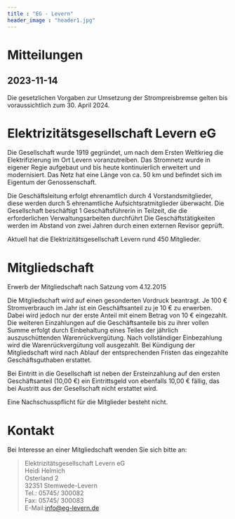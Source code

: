 ```yaml
---
title : "EG - Levern"
header_image : "header1.jpg"
---
```



# Mitteilungen

## 2023-11-14

Die gesetzlichen Vorgaben zur Umsetzung der Strompreisbremse gelten bis voraussichtlich zum 30. April 2024.

# Elektrizitätsgesellschaft Levern eG

Die Gesellschaft wurde 1919 gegründet, um nach dem Ersten Weltkrieg die
Elektrifizierung im Ort Levern voranzutreiben. Das Stromnetz wurde in eigener
Regie aufgebaut und bis heute kontinuierlich erweitert und modernisiert. Das
Netz hat eine Länge von ca. 50 km und befindet sich im Eigentum der
Genossenschaft.

Die Geschäftsleitung erfolgt ehrenamtlich durch 4 Vorstandsmitglieder, diese
werden durch 5 ehrenamtliche Aufsichtsratmitglieder überwacht. Die Gesellschaft
beschäftigt 1 Geschäftsführerin in Teilzeit, die die erforderlichen
Verwaltungsarbeiten durchführt Die Geschäftstätigkeiten werden im Abstand von
zwei Jahren durch einen externen Revisor geprüft.


Aktuell hat die Elektrizitätsgesellschaft Levern rund 450 Mitglieder.

# Mitgliedschaft

Erwerb der Mitgliedschaft nach Satzung vom 4.12.2015

Die Mitgliedschaft wird auf einen gesonderten Vordruck beantragt.
Je 100 &euro; Stromverbrauch im Jahr ist ein Geschäftsanteil zu je 10 &euro; zu erwerben.
Dabei wird jedoch nur der erste Anteil mit einem Betrag von 10 &euro; eingezahlt.
Die weiteren Einzahlungen auf die Geschäftsanteile bis zu ihrer vollen Summe erfolgt durch Einbehaltung eines
Teiles der jährlich auszuschüttenden Warenrückvergütung.
Nach vollständiger Einbezahlung wird die Warenrückvergütung voll ausgezahlt.
Bei Kündigung der Mitgliedschaft wird nach Ablauf der entsprechenden Fristen das eingezahlte
Geschäftsguthaben erstattet.

Bei Eintritt in die Gesellschaft ist neben der Ersteinzahlung auf den ersten Geschäftsanteil (10,00 &euro;)
ein Eintrittsgeld von ebenfalls 10,00 &euro; fällig, das bei Austritt aus der&nbsp;Gesellschaft nicht erstattet wird.

Eine Nachschusspflicht für die Mitglieder besteht nicht.

# Kontakt

Bei Interesse an einer Mitgliedschaft wenden Sie sich bitte an:

> Elektrizitätsgesellschaft Levern eG  
> Heidi Helmich  
> Osterland 2  
> 32351 Stemwede-Levern  
> Tel.: 05745/ 300082  
> Fax: 05745/ 300083  
> E-Mail:[info@eg-levern.de](mailto:info@eg-levern.de)
